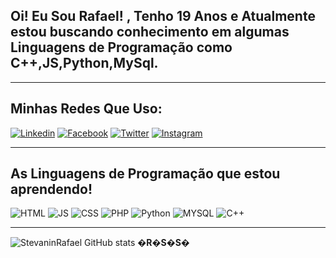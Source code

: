**Oi! Eu Sou Rafael! , Tenho 19 Anos e Atualmente estou buscando conhecimento em algumas Linguagens de
Programação como C++,JS,Python,MySql**.
-
------------------------------

**Minhas Redes Que Uso:**
--------------
[![Linkedin](https://img.shields.io/badge/LinkedIn-0077B5?style=for-the-badge&logo=linkedin&logoColor=white)](https://www.linkedin.com/in/rafael-stevanin-79aa30233/)
[![Facebook](https://img.shields.io/badge/Facebook-1877F2?style=for-the-badge&logo=facebook&logoColor=white)](https://www.facebook.com/rafael.stevanin.3/)
[![Twitter](https://img.shields.io/badge/Twitter-1DA1F2?style=for-the-badge&logo=twitter&logoColor=white)](https://twitter.com/StevaninRafael)
[![Instagram](https://img.shields.io/badge/Instagram-E4405F?style=for-the-badge&logo=instagram&logoColor=white)](https://www.instagram.com/rafaelstevanin/)

--------------------------------
**As Linguagens de **Programação** que estou aprendendo!**
-
![HTML](https://img.shields.io/badge/HTML5-E34F26?style=for-the-badge&logo=html5&logoColor=white)
![JS](https://img.shields.io/badge/JavaScript-323330?style=for-the-badge&logo=javascript&logoColor=F7DF1E)
![CSS](https://img.shields.io/badge/CSS3-1572B6?style=for-the-badge&logo=css3&logoColor=white)
![PHP](https://img.shields.io/badge/PHP-777BB4?style=for-the-badge&logo=php&logoColor=white)
![Python](https://img.shields.io/badge/Python-14354C?style=for-the-badge&logo=python&logoColor=white)
![MYSQL](https://img.shields.io/badge/MySQL-00000F?style=for-the-badge&logo=mysql&logoColor=white)
![C++](https://img.shields.io/badge/C%2B%2B-00599C?style=for-the-badge&logo=c%2B%2B&logoColor=white)

----------------------
![StevaninRafael GitHub stats](https://github-readme-stats.vercel.app/api?username=StevaninRafael&show_icons=true&theme=radical)
**�R�S�S�**

